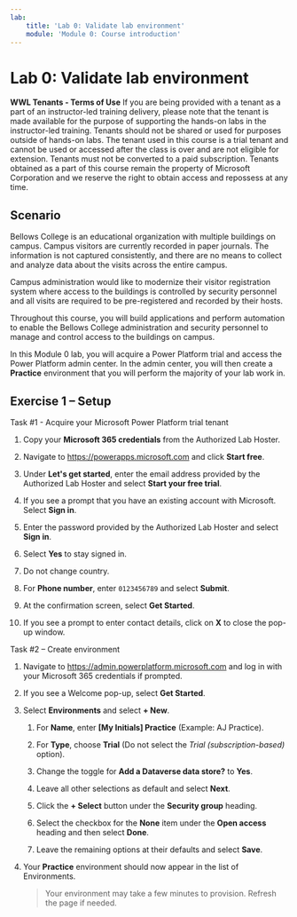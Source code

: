 ```yaml
---
lab:
    title: 'Lab 0: Validate lab environment'
    module: 'Module 0: Course introduction'
---
```


# Lab 0: Validate lab environment

**WWL Tenants - Terms of Use**
If you are being provided with a tenant as a part of an instructor-led training delivery, please note that the tenant is made available for the purpose of supporting the hands-on labs in the instructor-led training. 
Tenants should not be shared or used for purposes outside of hands-on labs. The tenant used in this course is a trial tenant and cannot be used or accessed after the class is over and are not eligible for extension. 
Tenants must not be converted to a paid subscription. Tenants obtained as a part of this course remain the property of Microsoft Corporation and we reserve the right to obtain access and repossess at any time. 

## Scenario

Bellows College is an educational organization with multiple buildings on campus. Campus visitors are currently recorded in paper journals. The information is not captured consistently, and there are no means to collect and analyze data about the visits across the entire campus.

Campus administration would like to modernize their visitor registration system where access to the buildings is controlled by security personnel and all visits are required to be pre-registered and recorded by their hosts. 

Throughout this course, you will build applications and perform automation to enable the Bellows College administration and security personnel to manage and control access to the buildings on campus.

In this Module 0 lab, you will acquire a Power Platform trial and access the Power Platform admin center. In the admin center, you will then create a **Practice** environment that you will perform the majority of your lab work in.


## Exercise 1 – Setup

Task #1 - Acquire your Microsoft Power Platform trial tenant

1.  Copy your **Microsoft 365 credentials** from the Authorized Lab Hoster. 

1.  Navigate to <https://powerapps.microsoft.com> and click **Start free**.

1.  Under **Let's get started**, enter the email address provided by the Authorized Lab Hoster and select **Start your free trial**. 

1.  If you see a prompt that you have an existing account with Microsoft. Select **Sign in**. 

1.  Enter the password provided by the Authorized Lab Hoster and select **Sign in**.

1.  Select **Yes** to stay signed in. 

1.  Do not change country. 

1.  For **Phone number**, enter `0123456789` and select **Submit**. 

1.  At the confirmation screen, select **Get Started**. 

1.  If you see a prompt to enter contact details, click on **X** to close the pop-up window. 


Task #2 – Create environment

1.  Navigate to <https://admin.powerplatform.microsoft.com> and log in with your Microsoft 365 credentials if prompted. 

1.  If you see a Welcome pop-up, select **Get Started**. 

1.  Select **Environments** and select **+ New**.

    1. For **Name**, enter **[My Initials] Practice** (Example: AJ Practice).

    1. For **Type**, choose **Trial** (Do not select the *Trial (subscription-based)* option).

    1. Change the toggle for **Add a Dataverse data store?** to **Yes**. 

    1. Leave all other selections as default and select **Next**. 

    1. Click the **+ Select** button under the **Security group** heading.

    1. Select the checkbox for the **None** item under the **Open access** heading and then select **Done**.

    1. Leave the remaining options at their defaults and select **Save**.

1.  Your **Practice** environment should now appear in the list of Environments. 

    > Your environment may take a few minutes to provision. Refresh the page if needed.


